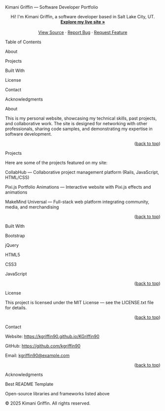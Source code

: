 <a name="readme-top"></a>

Kimani Griffin — Software Developer Portfolio
<br /> <div align="center">














<p align="center"> Hi! I'm Kimani Griffin, a software developer based in Salt Lake City, UT.<br /> <a href="https://kgriffin90.github.io/KGriffin90"><strong>Explore my live site »</strong></a> <br /><br /> <a href="https://github.com/kgriffin90/KGriffin90">View Source</a> · <a href="https://github.com/kgriffin90/KGriffin90/issues/new?labels=bug&template=bug-report---.md">Report Bug</a> · <a href="https://github.com/kgriffin90/KGriffin90/issues/new?labels=enhancement&template=feature-request---.md">Request Feature</a> </p> </div>
Table of Contents

About

Projects

Built With

License

Contact

Acknowledgments

About

This is my personal website, showcasing my technical skills, past projects, and collaborative work. The site is designed for networking with other professionals, sharing code samples, and demonstrating my expertise in software development.

<p align="right">(<a href="#readme-top">back to top</a>)</p>
Projects

Here are some of the projects featured on my site:

CollabHub
 — Collaborative project management platform (Rails, JavaScript, HTML/CSS)

Pixi.js Portfolio Animations
 — Interactive website with Pixi.js effects and animations

MakeMind Universal
 — Full-stack web platform integrating community, media, and merchandising

<p align="right">(<a href="#readme-top">back to top</a>)</p>
Built With

Bootstrap

jQuery

HTML5

CSS3

JavaScript

<p align="right">(<a href="#readme-top">back to top</a>)</p>
License

This project is licensed under the MIT License — see the LICENSE.txt
 file for details.

<p align="right">(<a href="#readme-top">back to top</a>)</p>
Contact

Website: https://kgriffin90.github.io/KGriffin90

GitHub: https://github.com/kgriffin90

Email: kgriffin90@example.com

<p align="right">(<a href="#readme-top">back to top</a>)</p>
Acknowledgments

Best README Template

Open-source libraries and frameworks listed above

© 2025 Kimani Griffin. All rights reserved.